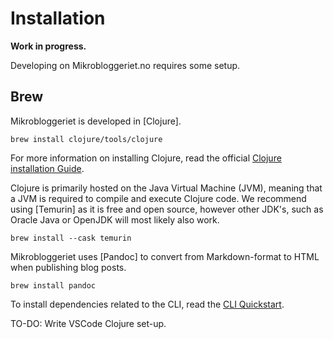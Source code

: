 # Installation
**Work in progress.**

Developing on Mikrobloggeriet.no requires some setup.

## Brew
Mikrobloggeriet is developed in [Clojure]. 
```shell
brew install clojure/tools/clojure
```
For more information on installing Clojure, read the official [Clojure installation Guide](https://clojure.org/guides/install_clojure).


Clojure is primarily hosted on the Java Virtual Machine (JVM), meaning that a JVM is required to compile and execute Clojure code.
We recommend using [Temurin] as it is free and open source, however other JDK's, such as Oracle Java or OpenJDK will most likely also work.

```shell
brew install --cask temurin
```

Mikrobloggeriet uses [Pandoc] to convert from Markdown-format to HTML when publishing blog posts. 
```shell
brew install pandoc
```

To install dependencies related to the CLI, read the [CLI Quickstart](https://github.com/iterate/mikrobloggeriet/blob/master/cli-quickstart.md).

TO-DO: Write VSCode Clojure set-up.